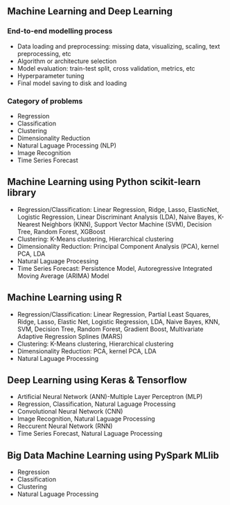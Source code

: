 ## Machine Learning and Deep Learning
### End-to-end modelling process
- Data loading and preprocessing: missing data, visualizing, scaling, text preprocessing, etc
- Algorithm or architecture selection 
- Model evaluation: train-test split, cross validation, metrics, etc
- Hyperparameter tuning 
- Final model saving to disk and loading  

### Category of problems
- Regression
- Classification
- Clustering
- Dimensionality Reduction
- Natural Laguage Processing (NLP)
- Image Recognition
- Time Series Forecast

## Machine Learning using Python scikit-learn library
- Regression/Classification: Linear Regression, Ridge, Lasso, ElasticNet, Logistic Regression, Linear Discriminant Analysis (LDA), Naive Bayes, K-Nearest Neighbors (KNN), Support Vector Machine (SVM), Decision Tree, Random Forest, XGBoost
- Clustering: K-Means clustering, Hierarchical clustering
- Dimensionality Reduction: Principal Component Analysis (PCA), kernel PCA, LDA
- Natural Laguage Processing
- Time Series Forecast: Persistence Model, Autoregressive Integrated Moving Average (ARIMA) Model

## Machine Learning using R
- Regression/Classification: Linear Regression, Partial Least Squares, Ridge, Lasso, Elastic Net, Logistic Regression, LDA, Naive Bayes, KNN, SVM, Decision Tree, Random Forest, Gradient Boost, Multivariate Adaptive Regression Splines (MARS)
- Clustering: K-Means clustering, Hierarchical clustering
- Dimensionality Reduction: PCA, kernel PCA, LDA
- Natural Laguage Processing

## Deep Learning using Keras & Tensorflow
- Artificial Neural Network (ANN)-Multiple Layer Perceptron (MLP)
- Regression, Classification, Natural Laguage Processing
- Convolutional Neural Network (CNN)
- Image Recognition, Natural Laguage Processing
- Reccurent Neural Network (RNN)
- Time Series Forecast, Natural Laguage Processing 

## Big Data Machine Learning using PySpark MLlib
- Regression
- Classification
- Clustering
- Natural Laguage Processing
